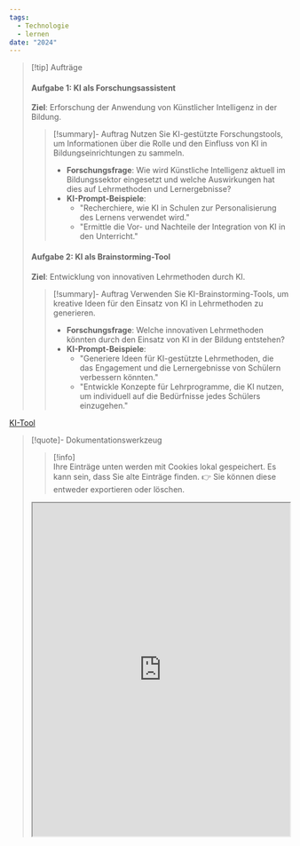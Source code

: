 ```yaml
---
tags:
  - Technologie
  - lernen
date: "2024"
---
```


>[!tip] Aufträge
>#### Aufgabe 1: KI als Forschungsassistent
> **Ziel**: Erforschung der Anwendung von Künstlicher Intelligenz in der Bildung.
>>[!summary]- Auftrag
>>Nutzen Sie KI-gestützte Forschungstools, um Informationen über die Rolle und den Einfluss von KI in Bildungseinrichtungen zu sammeln.
>> - **Forschungsfrage**: Wie wird Künstliche Intelligenz aktuell im Bildungssektor eingesetzt und welche Auswirkungen hat dies auf Lehrmethoden und Lernergebnisse?
>> - **KI-Prompt-Beispiele**:
>>     - "Recherchiere, wie KI in Schulen zur Personalisierung des Lernens verwendet wird."
>>     - "Ermittle die Vor- und Nachteile der Integration von KI in den Unterricht."
>
>#### Aufgabe 2: KI als Brainstorming-Tool
> **Ziel**: Entwicklung von innovativen Lehrmethoden durch KI.
>>[!summary]- Auftrag
>>Verwenden Sie KI-Brainstorming-Tools, um kreative Ideen für den Einsatz von KI in Lehrmethoden zu generieren.
>> - **Forschungsfrage**: Welche innovativen Lehrmethoden könnten durch den Einsatz von KI in der Bildung entstehen?
>> - **KI-Prompt-Beispiele**:
>>     - "Generiere Ideen für KI-gestützte Lehrmethoden, die das Engagement und die Lernergebnisse von Schülern verbessern könnten."
>>     - "Entwickle Konzepte für Lehrprogramme, die KI nutzen, um individuell auf die Bedürfnisse jedes Schülers einzugehen."



[KI-Tool](https://tools.fobizz.com/p/login)

>[!quote]- Dokumentationswerkzeug
>>[!info]  
>Ihre Einträge unten werden mit Cookies lokal gespeichert. Es kann sein, dass Sie alte Einträge finden. 
>👉 Sie können diese entweder exportieren oder löschen.
><iframe width="100%" height="600" src="https://app.Lumi.education/run/HvNdGA" allowfullscreen allow="geolocation *; autoplay; encrypted-media"></iframe>

